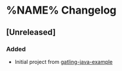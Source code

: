 # %NAME% Changelog

## [Unreleased]

### Added

- Initial project from [gatling-java-example](https://github.com/jecklgamis/gatling-java-example)
